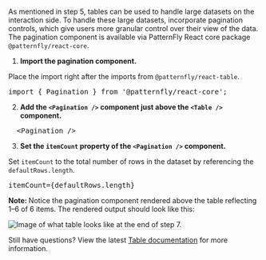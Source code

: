As mentioned in step 5, tables can be used to handle large datasets on the interaction side. To handle these large datasets, incorporate pagination controls, which give users more granular control over their view of the data. The pagination component is available via PatternFly React core package `@patternfly/react-core`.

1) <strong>Import the pagination component.</strong>

Place the import right after the imports from  `@patternfly/react-table`.

<pre class="file">
import { Pagination } from '@patternfly/react-core';
</pre>

2) <strong>Add the `<Pagination />` component just above the `<Table />` component.</strong>

<pre class="file">
  &lt;Pagination /&gt;
</pre>

3) <strong>Set the `itemCount` property of the `<Pagination />` component.</strong>

Set `itemCount` to the total number of rows in the dataset by referencing the `defaultRows.length`.

<pre class="file">
itemCount={defaultRows.length}
</pre>

<strong>Note: </strong> Notice the pagination component rendered above the table reflecting 1–6 of 6 items. The rendered output should look like this:

<img src="table-intro/assets/step-7-complete.png" alt="Image of what table looks like at the end of step 7." style="box-shadow: rgba(3, 3, 3, 0.2) 0px 1.25px 2.5px 0px;" />

Still have questions? View the latest <a href="https://www.patternfly.org/v4/documentation/react/components/table/" target="_blank">Table documentation</a> for more information.
